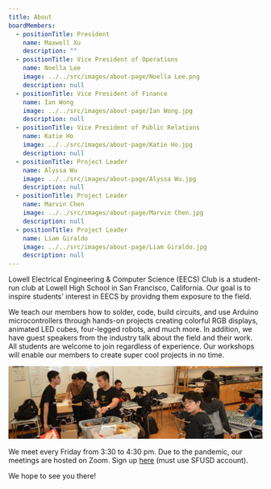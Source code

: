 ```yaml
---
title: About
boardMembers:
  - positionTitle: President
    name: Maxwell Xu
    description: ""
  - positionTitle: Vice President of Operations
    name: Noella Lee
    image: ../../src/images/about-page/Noella Lee.png
    description: null
  - positionTitle: Vice President of Finance
    name: Ian Wong
    image: ../../src/images/about-page/Ian Wong.jpg
    description: null
  - positionTitle: Vice President of Public Relations
    name: Katie Ho
    image: ../../src/images/about-page/Katie Ho.jpg
    description: null
  - positionTitle: Project Leader
    name: Alyssa Wu
    image: ../../src/images/about-page/Alyssa Wu.jpg
    description: null
  - positionTitle: Project Leader
    name: Marvin Chen
    image: ../../src/images/about-page/Marvin Chen.jpg
    description: null
  - positionTitle: Project Leader
    name: Liam Giraldo
    image: ../../src/images/about-page/Liam Giraldo.jpg
    description: null
---
```

Lowell Electrical Engineering & Computer Science (EECS) Club is a student-run club at Lowell High School in San Francisco, California. Our goal is to inspire students' interest in EECS by providng them exposure to the field.

We teach our members how to solder, code, build circuits, and use Arduino microcontrollers through hands-on projects creating colorful RGB displays, animated LED cubes, four-legged robots, and much more. In addition, we have guest speakers from the industry talk about the field and their work. All students are welcome to join regardless of experience. Our workshops will enable our members to create super cool projects in no time.

![Banner](../../src/images/about-page/aboutBanner.jpg "Banner")

We meet every Friday from 3:30 to 4:30 pm. Due to the pandemic, our meetings are hosted on Zoom. Sign up [here](https://forms.gle/P8FQZdq8b5aLnoRQ9) (must use SFUSD account).

We hope to see you there!